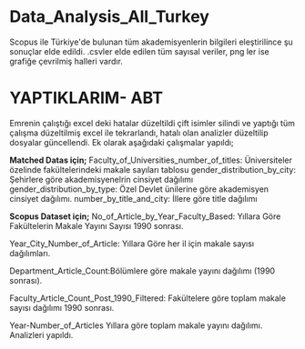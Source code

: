 # Data_Analysis_All_Turkey

Scopus ile Türkiye'de bulunan tüm akademisyenlerin bilgileri eleştirilince şu sonuçlar elde edildi. .csvler elde edilen tüm sayısal veriler, png ler ise grafiğe çevrilmiş halleri vardır.

# YAPTIKLARIM- ABT
Emrenin çalıştığı excel deki hatalar düzeltildi çift isimler silindi ve yaptığı tüm çalışma düzeltilmiş excel ile tekrarlandı, hatalı olan analizler düzeltilip dosyalar güncellendi. Ek olarak aşağıdaki çalışmalar yapıldı;

**Matched Datas için;**
Faculty_of_Universities_number_of_titles: Üniversiteler özelinde fakültelerindeki makale sayıları tablosu
gender_distribution_by_city: Şehirlere göre akademisyenelrin cinsiyet dağılımı 
gender_distribution_by_type: Özel Devlet ünilerine göre akademisyen cinsiyet dağılımı.
number_by_title_and_city: İllere göre title dağılımı

**Scopus Dataset için;**
No_of_Article_by_Year_Faculty_Based: Yıllara Göre Fakültelerin Makale Yayını Sayısı 1990 sonrası.

Year_City_Number_of_Article: Yıllara Göre her il için makale sayısı dağılımları.

Department_Article_Count:Bölümlere göre makale yayını dağılımı (1990 sonrası).

Faculty_Article_Count_Post_1990_Filtered: Fakültelere göre toplam makale sayısı dağılımı 1990 sonrası.

Year-Number_of_Articles Yıllara göre toplam makale yayını dağılımı. Analizleri yapıldı.
